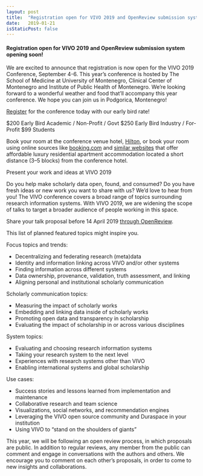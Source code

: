 ```yaml
---
layout: post
title:  "Registration open for VIVO 2019 and OpenReview submission system opening soon!"
date:   2019-01-21
isStaticPost: false
---
```


#### Registration open for VIVO 2019 and OpenReview submission system opening soon!


We are excited to announce that registration is now open for the VIVO 2019 Conference, September 4-6.  This year’s conference is hosted by The School of Medicine at University of Montenegro, Clinical Center of Montenegro and Institute of Public Health of Montenegro. We’re looking forward to a wonderful weather and food that’ll accompany this year conference. We hope you can join us in Podgorica, Montenegro!


[Register](https://www.eventbrite.com/e/vivo-2019-conference-tickets-50867496050) for the conference today with our early bird rate!

$200 Early Bird Academic / Non-Profit / Govt
$250 Early Bird Industry / For-Profit
$99 Students
 
Book your room at the conference venue hotel, [Hilton](http://www3.hilton.com/en/hotels/montenegro/hilton-podgorica-crna-gora-TGDPMHI/index.html?WT.mc_id=zELWAAA0EU1WW2PSH3Nano4DGBrandx&WT.srch=1&utm_source=AdWords&utm_medium=ppc&utm_campaign=paidsearch&campaignid=638566708&adgroupid=27834264531&targetid=kwd-24824365235), or book your room using online sources like [booking.com](https://www.booking.com/) and [similar websites](http://www.ustanzadan.me/en/rent-a-stan/) that offer affordable luxury residential apartment accommodation located a short distance (3–5 blocks) from the conference hotel.

Present your work and ideas at VIVO 2019

Do you help make scholarly data open, found, and consumed? Do you have fresh ideas or new work you want to share with us? We’d love to hear from you! The VIVO conference covers a broad range of topics surrounding research information systems. With VIVO 2019, we are widening the scope of talks to target a broader audience of people working in this space.

Share your talk proposal before 14 April 2019 [through OpenReview](http://vivoconference.org/talk-proposals/).

This list of planned featured topics might inspire you.

Focus topics and trends:

* Decentralizing and federating research (meta)data
* Identity and information linking across VIVO and/or other systems
* Finding information across different systems
* Data ownership, provenance, validation, truth assessment, and linking
* Aligning personal and institutional scholarly communication

Scholarly communication topics:

* Measuring the impact of scholarly works
* Embedding and linking data inside of scholarly works
* Promoting open data and transparency in scholarship
* Evaluating the impact of scholarship in or across various disciplines

System topics:

* Evaluating and choosing research information systems
* Taking your research system to the next level
* Experiences with research systems other than VIVO
* Enabling international systems and global scholarship

Use cases:

* Success stories and lessons learned from implementation and maintenance
* Collaborative research and team science
* Visualizations, social networks, and recommendation engines
* Leveraging the VIVO open source community and Duraspace in your institution
* Using VIVO to “stand  on the shoulders of giants”

This year, we will be following an open review process, in which proposals are public. 
In addition to regular reviews, any member from the public can comment and engage in conversations with the authors and others. 
We encourage you to comment on each other’s proposals, in order to come to new insights and collaborations.


